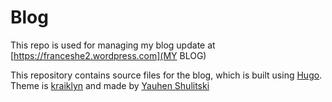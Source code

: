 # Blog
This repo is used for managing my blog update at
[https://franceshe2.wordpress.com](MY BLOG)

This repository contains source files for the blog, which is built using [Hugo](https://gohugo.io). Theme is [kraiklyn](https://github.com/jsnjack/kraiklyn) 
and made by [Yauhen Shulitski](https://github.com/jsnjack)

